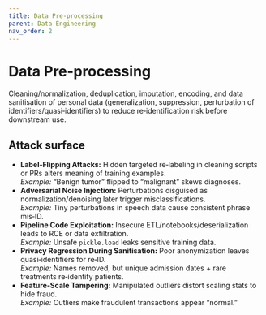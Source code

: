 ```yaml
---
title: Data Pre‑processing
parent: Data Engineering
nav_order: 2
---
```


# Data Pre‑processing

Cleaning/normalization, deduplication, imputation, encoding, and data sanitisation of personal data (generalization, suppression, perturbation of identifiers/quasi‑identifiers) to reduce re‑identification risk before downstream use.

## Attack surface

- **Label‑Flipping Attacks:** Hidden targeted re‑labeling in cleaning scripts or PRs alters meaning of training examples.  
  *Example:* “Benign tumor” flipped to “malignant” skews diagnoses.
- **Adversarial Noise Injection:** Perturbations disguised as normalization/denoising later trigger misclassifications.  
  *Example:* Tiny perturbations in speech data cause consistent phrase mis‑ID.
- **Pipeline Code Exploitation:** Insecure ETL/notebooks/deserialization leads to RCE or data exfiltration.  
  *Example:* Unsafe `pickle.load` leaks sensitive training data.
- **Privacy Regression During Sanitisation:** Poor anonymization leaves quasi‑identifiers for re‑ID.  
  *Example:* Names removed, but unique admission dates + rare treatments re‑identify patients.
- **Feature‑Scale Tampering:** Manipulated outliers distort scaling stats to hide fraud.  
  *Example:* Outliers make fraudulent transactions appear “normal.”